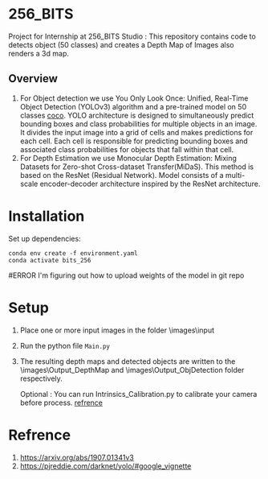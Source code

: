 # 256_BITS
Project for Internship at 256_BITS Studio : This repository contains code to detects object (50 classes) and creates a Depth Map of Images also renders a 3d map.

## Overview
1. For Object detection we use You Only Look Once: Unified, Real-Time Object Detection (YOLOv3) algorithm and a pre-trained model on 50 classes [coco](https://github.com/dev484p/256_BITS/blob/main/Obj_detection/coco.names). YOLO architecture is designed to simultaneously predict bounding boxes and class probabilities for multiple objects in an image. It divides the input image into a grid of cells and makes predictions for each cell. Each cell is responsible for predicting bounding boxes and associated class probabilities for objects that fall within that cell.
2. For Depth Estimation we use Monocular Depth Estimation: Mixing Datasets for Zero-shot Cross-dataset Transfer(MiDaS). This method is based on the ResNet (Residual Network). Model consists of a multi-scale encoder-decoder architecture inspired by the ResNet architecture.

# Installation
Set up dependencies:
```
conda env create -f environment.yaml
conda activate bits_256
```
#ERROR
I'm figuring out how to upload weights of the model in git repo
# Setup
1. Place one or more input images in the folder \images\input
2. Run the python file `Main.py`
3. The resulting depth maps and detected objects are written to the \images\Output_DepthMap and  \images\Output_ObjDetection folder respectively.

   Optional :
   You can run Intrinsics_Calibration.py to calibrate your camera before process. [refrence](https://docs.opencv.org/4.x/dc/dbb/tutorial_py_calibration.html)

# Refrence
1. https://arxiv.org/abs/1907.01341v3
2. https://pjreddie.com/darknet/yolo/#google_vignette
